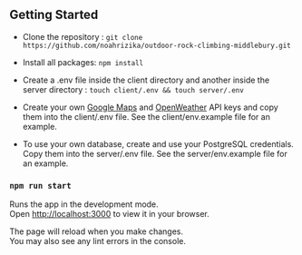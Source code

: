 ## Getting Started

- Clone the repository : `git clone https://github.com/noahrizika/outdoor-rock-climbing-middlebury.git`

- Install all packages: `npm install`

- Create a .env file inside the client directory and another inside the server directory : `touch client/.env && touch server/.env`

- Create your own [Google Maps](https://developers.google.com/maps/documentation/javascript/get-api-key) and [OpenWeather](https://openweathermap.org/api) API keys and copy them into the client/.env file. See the client/env.example file for an example.

- To use your own database, create and use your PostgreSQL credentials. Copy them into the server/.env file. See the server/env.example file for an example.

### `npm run start`

Runs the app in the development mode.\
Open [http://localhost:3000](http://localhost:3000) to view it in your browser.

The page will reload when you make changes.\
You may also see any lint errors in the console.
